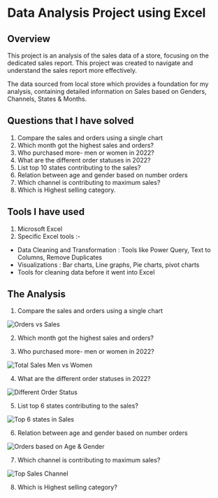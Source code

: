 <h1>Data Analysis Project using Excel</h1>

<h2>Overview</h2>

This project is an analysis of the sales data of a store, focusing on the dedicated sales report. This project was created to navigate and understand the sales report more effectively.

The data sourced from local store which provides a foundation for my analysis, containing detailed information on Sales based on Genders, Channels, States & Months. 

<h2>Questions that I have solved</h2>

1. Compare the sales and orders using a single chart
2. Which month got the highest sales and orders?
3. Who purchased more- men or women in 2022?
4. What are the different order statuses in 2022?
5. List top 10 states contributing to the sales?
6. Relation between age and gender based on number orders
7. Which channel is contributing to maximum sales?
8. Which is Highest selling category.

<h2>Tools I have used</h2>

1. Microsoft Excel
2. Specific Excel tools :-
- Data Cleaning and Transformation : Tools like Power Query, Text to Columns, Remove Duplicates
- Visualizations : Bar charts, Line graphs, Pie charts, pivot charts
- Tools for cleaning data before it went into Excel

<h2>The Analysis</h2>

1. Compare the sales and orders using a single chart

![Orders vs Sales]()

2. Which month got the highest sales and orders?

3. Who purchased more- men or women in 2022?

![Total Sales Men vs Women]()

4. What are the different order statuses in 2022?

![Different Order Status]()

5. List top 6 states contributing to the sales?

![Top 6 states in Sales]()

6. Relation between age and gender based on number orders

![Orders based on Age & Gender]()

7. Which channel is contributing to maximum sales?

![Top Sales Channel]()

8. Which is Highest selling category?


